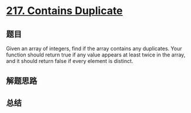 # [217. Contains Duplicate](https://leetcode.com/problems/contains-duplicate/)

## 题目

        
Given an array of integers, find if the array contains any duplicates. Your function should return true if any value appears at least twice in the array, and it should return false if every element is distinct.

      

## 解题思路


## 总结


